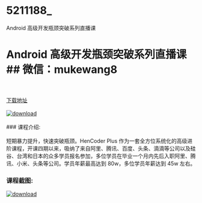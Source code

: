 # 5211188_
Android 高级开发瓶颈突破系列直播课
# Android 高级开发瓶颈突破系列直播课## 微信：mukewang8
<br/></br>[下载地址](http://www.36tz.cn/article/5211188 "下载地址")
<br/></br>[![download](http://36tz.cn/muke_img/2020_03_1-101.png "下载地址")](http://www.36tz.cn/article/5211188 "下载地址")
<br/></br>### 课程介绍:<br/></br>短期暴力提升，快速突破瓶颈。HenCoder Plus 作为一套全方位系统化的高级进阶课程，开课四期以来，吸纳了来自阿里、腾讯、百度、头条、滴滴等公司以及硅谷、台湾和日本的众多学员报名参加，多位学员在毕业一个月内先后入职阿里、腾讯、小米、头条等公司。学员年薪最高达到 80w，多位学员年薪达到 45w 左右。

### 课程截图:
[![download](http://36tz.cn/muke_img/2020_03_2-92.png "下载地址")](http://www.36tz.cn/article/5211188 "下载地址")
